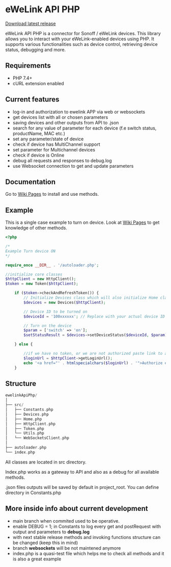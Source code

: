 # eWeLink API PHP

[Download latest release](https://github.com/PJanisio/ewelinkApiPhp/releases)

eWeLink API PHP is a connector for Sonoff / eWeLink devices. This library allows you to interact with your eWeLink-enabled devices using PHP. It supports various functionalities such as device control, retrieving device status, debugging and more.

## Requirements

- PHP 7.4+
- cURL extension enabled

## Current features

- log-in and authorization to ewelink APP via web or websockets
- get devices list with all or chosen parameters
- saving devices and other outputs from API to .json
- search for any value of parameter for each device (f.e switch status, productName, MAC etc.)
- set any parameter/state of device
- check if device has MultiChannel support
- set parameter for Multichannel devices
- check if device is Online
- debug all requests and responses to debug.log
- use Websocket connection to get and update parameters

## Documentation

Go to [Wiki Pages](https://github.com/PJanisio/ewelinkApiPhp/wiki) to install and use methods.

## Example

This is a single case example to turn on device. Look at [Wiki Pages](https://github.com/PJanisio/ewelinkApiPhp/wiki) to get knowledge of other methods.

```php
<?php

/*
Example Turn device ON
*/

require_once __DIR__ . '/autoloader.php';

//initialize core classes
$httpClient = new HttpClient();
$token = new Token($httpClient);

    if ($token->checkAndRefreshToken()) {
        // Initialize Devices class which will also initialize Home class and fetch family data
        $devices = new Devices($httpClient);

        // Device ID to be turned on
        $deviceId = '100xxxxxx'; // Replace with your actual device ID

        // Turn on the device
        $param = ['switch' => 'on'];
        $setStatusResult = $devices->setDeviceStatus($deviceId, $param);

    } else {

        //if we have no token, or we are not authorized paste link to authorization
        $loginUrl = $httpClient->getLoginUrl();
        echo '<a href="' . htmlspecialchars($loginUrl) . '">Authorize ewelinkApiPhp</a>';
    }

```

## Structure

``` rust
ewelinkApiPhp/
│
├── src/
│   ├── Constants.php
│   ├── Devices.php
│   ├── Home.php
│   ├── HttpClient.php
│   ├── Token.php
│   └── Utils.php
│   └── WebSocketsClient.php
│
├── autoloader.php
└── index.php
```

All classes are located in src directory.

Index.php works as a gateway to API and also as a debug for all available methods.

.json files outputs will be saved by default in project_root. You can define directory in Constants.php

## More inside info about current development

- main branch when commited used to be operative.
- enable DEBUG = 1; in Constants to log every get and postRequest with output and parameters to **debug.log**
- with next stable release methods and invoking functions structure can be changed (keep this in mind)
- branch **websockets** will be not maintened anymore
- index.php is a quasi-test file which helps me to check all methods and it is also a great example
